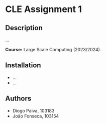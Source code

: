 # CLE Assignment 1

## Description

...

**Course:** Large Scale Computing (2023/2024).

## Installation

- ...
- ...

## Authors

- Diogo Paiva, 103183
- João Fonseca, 103154
